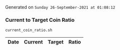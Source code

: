 Generated on `Sunday 26-September-2021 at 01:08:12`

### Current to Target Coin Ratio
`current_coin_ratio.sh`

Date|Current|Target|Ratio
---|---|---|---
